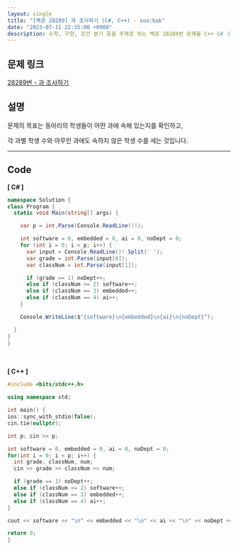 ```yaml
---
layout: single
title: "[백준 28289] 과 조사하기 (C#, C++) - soo:bak"
date: "2023-07-11 22:35:00 +0900"
description: 수학, 구현, 조건 분기 등을 주제로 하는 백준 28289번 문제를 C++ C# 으로 풀이 및 해설
---
```


## 문제 링크
  [28289번 - 과 조사하기](https://www.acmicpc.net/problem/28289)

## 설명
문제의 목표는 동아리의 학생들이 어떤 과에 속해 있는지를 확인하고, <br>

각 과별 학생 수와 아무런 과에도 속하지 않은 학생 수를 세는 것입니다. <br>
- - -

## Code
<b>[ C# ] </b>
<br>

  ```c#
namespace Solution {
  class Program {
    static void Main(string[] args) {

      var p = int.Parse(Console.ReadLine()!);

      int software = 0, embedded = 0, ai = 0, noDept = 0;
      for (int i = 0; i < p; i++) {
        var input = Console.ReadLine()!.Split(' ');
        var grade = int.Parse(input[0]);
        var classNum = int.Parse(input[1]);

        if (grade == 1) noDept++;
        else if (classNum <= 2) software++;
        else if (classNum == 3) embedded++;
        else if (classNum == 4) ai++;
      }

      Console.WriteLine($"{software}\n{embedded}\n{ai}\n{noDept}");

    }
  }
}
  ```
<br><br>
<b>[ C++ ] </b>
<br>

  ```c++
#include <bits/stdc++.h>

using namespace std;

int main() {
  ios::sync_with_stdio(false);
  cin.tie(nullptr);

  int p; cin >> p;

  int software = 0, embedded = 0, ai = 0, noDept = 0;
  for(int i = 0; i < p; i++) {
    int grade, classNum, num;
    cin >> grade >> classNum >> num;

    if (grade == 1) noDept++;
    else if (classNum <= 2) software++;
    else if (classNum == 3) embedded++;
    else if (classNum == 4) ai++;
  }

  cout << software << "\n" << embedded << "\n" << ai << "\n" << noDept << "\n";

  return 0;
}
  ```
